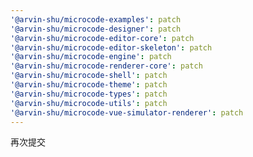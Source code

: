 ```yaml
---
'@arvin-shu/microcode-examples': patch
'@arvin-shu/microcode-designer': patch
'@arvin-shu/microcode-editor-core': patch
'@arvin-shu/microcode-editor-skeleton': patch
'@arvin-shu/microcode-engine': patch
'@arvin-shu/microcode-renderer-core': patch
'@arvin-shu/microcode-shell': patch
'@arvin-shu/microcode-theme': patch
'@arvin-shu/microcode-types': patch
'@arvin-shu/microcode-utils': patch
'@arvin-shu/microcode-vue-simulator-renderer': patch
---
```


再次提交
